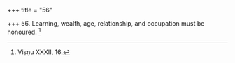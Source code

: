 +++
title = "56"

+++
56. Learning, wealth, age, relationship, and occupation must be honoured. [^41] 


[^41]:  Viṣṇu XXXII, 16.
